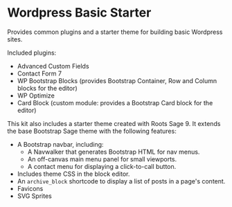 # Wordpress Basic Starter

Provides common plugins and a starter theme for building basic Wordpress sites.

Included plugins:

- Advanced Custom Fields
- Contact Form 7
- WP Bootstrap Blocks (provides Bootstrap Container, Row and Column blocks for the editor)
- WP Optimize
- Card Block (custom module: provides a Bootstrap Card block for the editor)

This kit also includes a starter theme created with Roots Sage 9. It extends the base Bootstrap Sage theme with the following features:

- A Bootstrap navbar, including:
  - A Navwalker that generates Bootstrap HTML for nav menus.
  - An off-canvas main menu panel for small viewports.
  - A contact menu for displaying a click-to-call button.
- Includes theme CSS in the block editor.
- An `archive_block` shortcode to display a list of posts in a page's content.
- Favicons
- SVG Sprites
